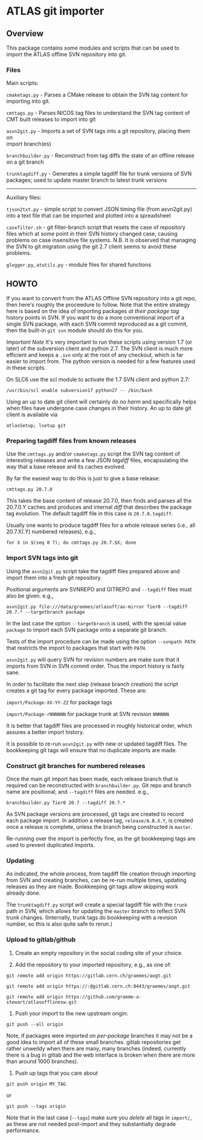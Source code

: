 ATLAS git importer
==================

Overview
--------

This package contains some modules and scripts that can be used to import 
the ATLAS offline SVN repository into git.


### Files

Main scripts:

`cmaketags.py` - Parses a CMake release to obtain the SVN tag content
for importing into git. 

`cmttags.py` - Parses NICOS tag files to understand the SVN tag content
of CMT built releases to import into git

`asvn2git.py` - Imports a set of SVN tags into a git repository, placing them on  
import branch(es)

`branchbuilder.py` - Reconstruct from tag diffs the state of an offline release
on a git branch

`trunktagdiff.py` - Generates a simple tagdiff file for trunk versions of SVN
packages; used to update master branch to latest trunk versions 

---

Auxiliary files:

`tjson2txt.py` - simple script to convert JSON timing file (from asvn2git.py) into
a text file that can be imported and plotted into a spreadsheet

`casefilter.sh` - git filter-branch script that resets the case of repository files
which at some point in their SVN history changed case, causing problems on
case insensitive file systems. N.B. It is observed that managing the SVN to git
migration using the git 2.7 client seems to avoid these problems.

`glogger.py`, `atutils.py` - module files for shared functions


HOWTO
-----

If you want to convert from the ATLAS Offline SVN repository into a git repo, then
here's roughly the proceedure to follow. Note that the entire strategy here is based 
on the idea of importing packages _at their package tag_ history points in SVN. If
you want to do a more conventional import of a single SVN package, with each SVN
commit reproduced as a git commit, then the built-in `git svn` module should do this
for you.

*Important Note* It's very important to run these scripts using version 1.7
(or later) of the subversion client and python 2.7. The SVN client is much more efficient and
keeps a `.svn` only at the root of any checkout, which is far easier to import 
from. The python version is needed for a few features used in these scripts.

On SLC6 use the scl module to activate the 1.7 SVN client and python 2.7:

`/usr/bin/scl enable subversion17 python27 -- /bin/bash`

Using an up to date git client will certainly _do no harm_ and specifically helps
when files have undergone case changes in their history. An up to date git client
is available via

`atlasSetup; lsetup git`

### Preparing tagdiff files from known releases

Use the `cmttags.py` and/or `cmaketags.py` script the SVN tag content of interesting
releases and write a few JSON _tagdiff_ files, encapsulating the way that a 
base release and its caches evolved.

By far the easiest way to do this is just to give a base release:

`cmttags.py 20.7.0`

This takes the base content of release 20.7.0, then finds and parses all the 20.7.0.Y caches
and produces and internal _diff_ that describes the package tag evolution. The default
tagdiff file in this case is `20.7.0.tagdiff`.

Usually one wants to produce tagdiff files for a whole release series (i.e., all 20.7.X(.Y)
numbered releases), e.g.,

`for X in $(seq 0 7); do cmttags.py 20.7.$X; done`

### Import SVN tags into git

Using the `asvn2git.py` script take the tagdiff files prepared above and import them into 
a fresh git repository.

Positional arguments are SVNREPO and GITREPO and `--tagdiff` files must also be given. e.g.,

`asvn2git.py file:///data/graemes/atlasoff/ao-mirror Tier0 --tagdiff 20.7.* --targetbranch package`

In the last case the option `--targetbranch` is used, with the special value `package` to
import each SVN package onto a separate git branch.

Tests of the import procedure can be made using the option `--svnpath PATH` that
restricts the import to packages that start with `PATH`.   

`asvn2git.py` will query SVN for revision numbers are make sure that it 
imports from SVN in SVN commit order. Thus the import history is fairly sane.

In order to facilitate the next step (release branch creation) the script creates a git
tag for every package imported. These are:

`import/Package-XX-YY-ZZ` for package tags

`import/Package-rNNNNNN` for package trunk at SVN revision `NNNNNN`

It is better that tagdiff files are processed in roughly historical order,
which assures a better import history.

It is possible to re-run `asvn2git.py` with new or updated tagdiff files. The bookkeeping
git tags will ensure that no duplicate imports are made.

### Construct git branches for numbered releases

Once the main git import has been made, each release branch that is required 
can be reconstructed with `branchbuilder.py`. Git repo and branch name are positional, 
and `--tagdiff` files are needed. e.g., 

`branchbuilder.py Tier0 20.7 --tagdiff 20.7.*`

As SVN package versions are processed, git tags are created to record each package
import. In addition a release tag, `release/A.B.X.Y`, is created once a release
is complete, unless the branch being constructed is `master`.

Re-running over the import is perfectly fine, as the git bookkeeping tags are used
to prevent duplicated imports.

### Updating

As indicated, the whole process, from tagdiff file creation through importing from SVN
and creating branches, can be re-run multiple times, updating releases as they are made.
Bookkeeping git tags allow skipping work already done.

The `trunktagdiff.py` script will create a special tagdiff file with the `trunk` path
in SVN, which allows for updating the `master` branch to reflect SVN trunk changes. 
(Internally, trunk tags do bookkeeping with a revision number, so this is also
quite safe to rerun.) 


### Upload to gitlab/github

1. Create an empty repository in the social coding site of your choice.

1. Add the repository to your imported repository, e.g., as one of:

```git remote add origin https://gitlab.cern.ch/graemes/aogt.git```

```git remote add origin https://:@gitlab.cern.ch:8443/graemes/aogt.git```

```git remote add origin https://github.com/graeme-a-stewart/atlasofflinesw.git```

1. Push your import to the new upstream origin:

```git push --all origin```

Note, if packages were imported on _per-package_ branches it may not be a good idea to
import all of these small branches. gitlab repositories get rather unweildy when
there are many, many branches (indeed, currently there is a bug in gitlab and the
web interface is broken when there are more than around 1000 branches).

1. Push up tags that you care about

```git push origin MY_TAG```

or 

```git push --tags origin```

Note that in the last case (`--tags`) make sure you _delete_ all tags in `import/`, 
as these are not needed post-import and they substantially degrade performance.


